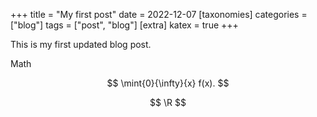 +++
title = "My first post"
date = 2022-12-07
[taxonomies]
categories = ["blog"]
tags = ["post", "blog"]
[extra]
katex = true
+++

This is my first updated blog post.

Math

$$
\mint{0}{\infty}{x} f(x).
$$

$$
\R
$$

